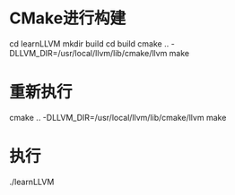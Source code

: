 # CMake进行构建
cd learnLLVM
mkdir build
cd build 
cmake .. -DLLVM_DIR=/usr/local/llvm/lib/cmake/llvm
make

# 重新执行
cmake .. -DLLVM_DIR=/usr/local/llvm/lib/cmake/llvm
make

# 执行
./learnLLVM